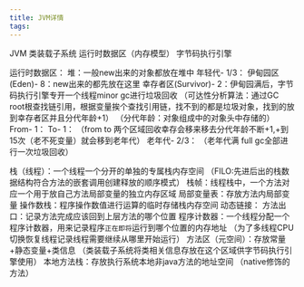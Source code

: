 ```yaml
---
title: JVM详情
tags:
---
```

JVM
类装载子系统      运行时数据区（内存模型）        字节码执行引擎

运行时数据区：
堆：一般new出来的对象都放在堆中
    年轻代- 1/3：
        伊甸园区(Eden)- 8：new出来的都先放在这里
        幸存者区(Survivor)- 2：伊甸园满后，字节码执行引擎专开一个线程minor gc进行垃圾回收
            （可达性分析算法：通过GC root根查找链引用，根据变量挨个查找引用链，找不到的都是垃圾对象，找到的放到幸存者区并且分代年龄+1）
            （分代年龄：对象组成中的对象头中存储的）
            From- 1：
            To- 1：
            （from to 两个区域回收幸存会移来移去分代年龄不断+1,+到15次（老不死变量）就会移到老年代）
    老年代- 2/3：
        （老年代满 full gc全部进行一次垃圾回收）
    
栈（线程）：一个线程一个分开的单独的专属栈内存空间
    （FILO:先进后出的栈数据结构符合方法的嵌套调用创建释放的顺序模式）
    栈帧：线程栈中，一个方法对应一个用于放自己方法局部变量的独立内存区域
        局部变量表：存放方法内局部变量
        操作数栈：程序操作数值进行运算的临时存储栈内存空间
        动态链接：
        方法出口：记录方法完成应该回到上层方法的哪个位置
程序计数器：一个线程分配一个程序计数器，用来记录程序`正在即将`运行到哪个位置的内存地址
    （为了多线程CPU切换恢复线程记录线程需要继续从哪里开始运行）
方法区（元空间）：存放常量+静态变量+类信息
    （类装载子系统将类相关信息存放在这个区域供字节码执行引擎使用）
本地方法栈：存放执行系统本地非java方法的地址空间
    （native修饰的方法）